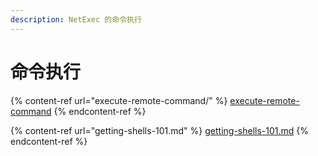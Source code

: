 ```yaml
---
description: NetExec 的命令执行
---
```


# 命令执行

{% content-ref url="execute-remote-command/" %}
[execute-remote-command](execute-remote-command/)
{% endcontent-ref %}

{% content-ref url="getting-shells-101.md" %}
[getting-shells-101.md](getting-shells-101.md)
{% endcontent-ref %}
